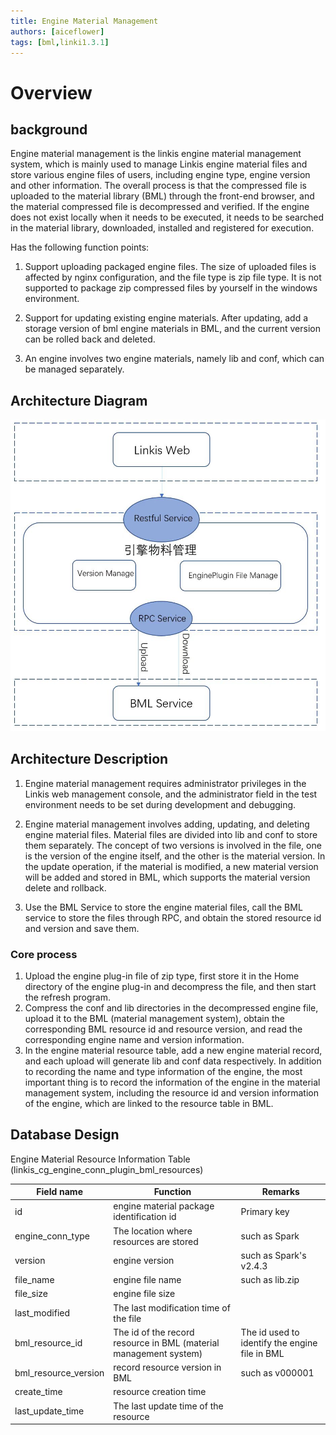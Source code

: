 ```yaml
---
title: Engine Material Management
authors: [aiceflower]
tags: [bml,linki1.3.1]
---
```

# Overview

## background

Engine material management is the linkis engine material management system, which is mainly used to manage Linkis engine material files and store various engine files of users, including engine type, engine version and other information. The overall process is that the compressed file is uploaded to the material library (BML) through the front-end browser, and the material compressed file is decompressed and verified. If the engine does not exist locally when it needs to be executed, it needs to be searched in the material library, downloaded, installed and registered for execution.

Has the following function points:

1) Support uploading packaged engine files. The size of uploaded files is affected by nginx configuration, and the file type is zip file type. It is not supported to package zip compressed files by yourself in the windows environment.

2) Support for updating existing engine materials. After updating, add a storage version of bml engine materials in BML, and the current version can be rolled back and deleted.

3) An engine involves two engine materials, namely lib and conf, which can be managed separately.

## Architecture Diagram

![](./img/bml.jpg)

## Architecture Description

1. Engine material management requires administrator privileges in the Linkis web management console, and the administrator field in the test environment needs to be set during development and debugging.

2. Engine material management involves adding, updating, and deleting engine material files. Material files are divided into lib and conf to store them separately. The concept of two versions is involved in the file, one is the version of the engine itself, and the other is the material version. In the update operation, if the material is modified, a new material version will be added and stored in BML, which supports the material version delete and rollback.

3. Use the BML Service to store the engine material files, call the BML service to store the files through RPC, and obtain the stored resource id and version and save them.

### Core process

1. Upload the engine plug-in file of zip type, first store it in the Home directory of the engine plug-in and decompress the file, and then start the refresh program.
2. Compress the conf and lib directories in the decompressed engine file, upload it to the BML (material management system), obtain the corresponding BML resource id and resource version, and read the corresponding engine name and version information.
3. In the engine material resource table, add a new engine material record, and each upload will generate lib and conf data respectively. In addition to recording the name and type information of the engine, the most important thing is to record the information of the engine in the material management system, including the resource id and version information of the engine, which are linked to the resource table in BML.

## Database Design

Engine Material Resource Information Table (linkis_cg_engine_conn_plugin_bml_resources)

| Field name | Function | Remarks |
| --- | --- | --- |
| id | engine material package identification id | Primary key |
| engine_conn_type | The location where resources are stored | such as Spark |
| version | engine version | such as Spark's v2.4.3 |
| file_name | engine file name | such as lib.zip |
| file_size | engine file size | |
| last_modified | The last modification time of the file | |
| bml_resource_id | The id of the record resource in BML (material management system) | The id used to identify the engine file in BML |
| bml_resource_version | record resource version in BML | such as v000001 |
| create_time | resource creation time | |
| last_update_time | The last update time of the resource | |